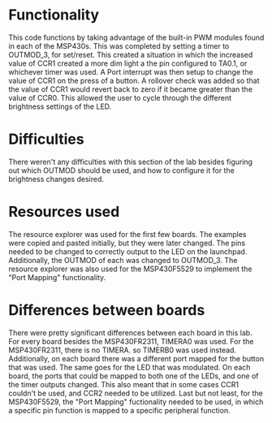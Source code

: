 # Functionality
This code functions by taking advantage of the built-in PWM modules found in each of the MSP430s. This was completed by setting a timer to OUTMOD_3, for set/reset. This created a situation in which the increased value of CCR1 created a more dim light a the pin configured to TA0.1, or whichever timer was used. A Port interrupt was then setup to change the value of CCR1 on the press of a button. A rollover check was added so that the value of CCR1 would revert back to zero if it became greater than the value of CCR0. This allowed the user to cycle through the different brightness settings of the LED.

# Difficulties
There weren't any difficulties with this section of the lab besides figuring out which OUTMOD should be used, and how to configure it for the brightness changes desired.

# Resources used
The resource explorer was used for the first few boards. The examples were copied and pasted initially, but they were later changed. The pins needed to be changed to correctly output to the LED on the launchpad. Additionally, the OUTMOD of each was changed to OUTMOD_3. The resource explorer was also used for the MSP430F5529 to implement the "Port Mapping" functionality.

# Differences between boards
There were pretty significant differences between each board in this lab. For every board besides the MSP430FR2311, TIMERA0 was used. For the MSP430FR2311, there is no TIMERA. so TIMERB0 was used instead. Additionally, on each board there was a different port mapped for the button that was used. The same goes for the LED that was modulated. On each board, the ports that could be mapped to both one of the LEDs, and one of the timer outputs changed. This also meant that in some cases CCR1 couldn't be used, and CCR2 needed to be utilized. Last but not least, for the MSP430F5529, the "Port Mapping" fuctionality needed to be used, in which a specific pin function is mapped to a specific peripheral function.
